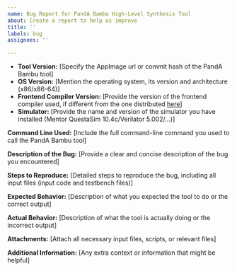 ```yaml
---
name: Bug Report for PandA Bambu High-Level Synthesis Tool
about: Create a report to help us improve
title: ''
labels: bug
assignees: ''

---
```


- **Tool Version:** [Specify the AppImage url or commit hash of the PandA Bambu tool]
- **OS Version:** [Mention the operating system, its version and architecture (x86/x86-64)]
- **Frontend Compiler Version:** [Provide the version of the frontend compiler used, if different from the one distributed [here](https://release.bambuhls.eu/)]
- **Simulator:** [Provide the name and version of the simulator you have installed (Mentor QuestaSim 10.4c/Verilator 5.002/...)]

**Command Line Used:** [Include the full command-line command you used to call the PandA Bambu tool]

**Description of the Bug:**
[Provide a clear and concise description of the bug you encountered]

**Steps to Reproduce:**
[Detailed steps to reproduce the bug, including all input files (input code and testbench files)]

**Expected Behavior:**
[Description of what you expected the tool to do or the correct output]

**Actual Behavior:**
[Description of what the tool is actually doing or the incorrect output]

**Attachments:**
[Attach all necessary input files, scripts, or relevant files]

**Additional Information:**
[Any extra context or information that might be helpful]